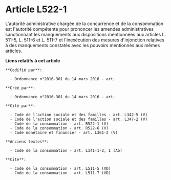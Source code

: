 # Article L522-1

L'autorité administrative chargée de la concurrence et de la consommation est l'autorité compétente pour prononcer les
amendes administratives sanctionnant les manquements aux dispositions mentionnées aux articles L. 511-5, L. 511-6 et L. 511-7
et l'inexécution des mesures d'injonction relatives à des manquements constatés avec les pouvoirs mentionnés aux mêmes
articles.

**Liens relatifs à cet article**

	**Codifié par**:

	  - Ordonnance n°2016-301 du 14 mars 2016 - art.

	**Créé par**:

	  - Ordonnance n°2016-301 du 14 mars 2016 - art.

	**Cité par**:

	  - Code de l'action sociale et des familles - art. L342-5 (V)
	  - Code de l'action sociale et des familles - art. L347-2 (V)
	  - Code de la consommation - art. R522-1 (V)
	  - Code de la consommation - art. R522-6 (V)
	  - Code monétaire et financier - art. L361-2 (V)

	**Anciens textes**:

	  - Code de la consommation - art. L141-1-2, I (Ab)

	**Cite**:

	  - Code de la consommation - art. L511-5 (VD)
	  - Code de la consommation - art. L511-7 (VD)
